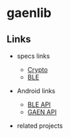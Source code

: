 # gaenlib

## Links

* specs links
    * [Crypto](https://www.blog.google/documents/70/Exposure_Notification_-_Bluetooth_Specification_v1.2.2.pdf)
    * [BLE](https://blog.google/documents/69/Exposure_Notification_-_Cryptography_Specification_v1.2.1.pdf)

* Android links
    * [BLE API](https://developer.android.com/guide/topics/connectivity/bluetooth-le)
    * [GAEN API](https://developers.google.com/android/exposure-notifications/exposure-notifications-api)

* related projects

